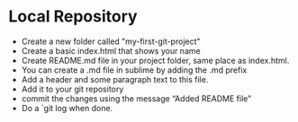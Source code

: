 # Local Repository

- Create a new folder called "my-first-git-project"
- Create a basic index.html that shows your name
- Create README.md file in your project folder, same place as index.html.
- You can create a .md file in sublime by adding the .md prefix
- Add a header and some paragraph text to this file.
- Add it to your git repository
- commit the changes using the message “Added README file”
- Do a `git log when done.

